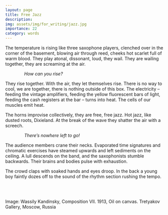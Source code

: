 ```yaml
---
layout: page
title: Free Jazz
description: 
img: assets/img/for_writing/jazz.jpg
importance: 22
category: words
---
```


The temperature is rising like three saxophone players, clenched over in the corner of the basement, blowing air through reed, cheeks hot scarlet full of warm blood. They play atonal, dissonant, loud, they wail. They are wailing together, they are screaming at the air.

&emsp;&emsp;&emsp;&emsp; *How can you rise?*

They rise together. With the air, they let themselves rise. There is no way to cool, we are together, there is nothing outside of this box. The electricity – feeding the vintage amplifiers, feeding the yellow fluorescent bars of light, feeding the cash registers at the bar – turns into heat. The cells of our muscles emit heat. 

The horns improvise collectively, they are free, free jazz. Hot jazz, like dusted roots, Dixieland. At the break of the wave they shatter the air with a screech.

&emsp;&emsp;&emsp;&emsp; *There’s nowhere left to go!*

The audience members crane their necks. Evaporated time signatures and chromatic exercises have steamed upwards and left sediments on the ceiling. A lull descends on the band, and the saxophonists stumble backwards. Their brains and bodies pulse with exhaustion.

The crowd claps with soaked hands and eyes droop. In the back a young boy faintly dozes off to the sound of the rhythm section rushing the tempo.




<br/><br/>

Image: Wassily Kandinsky, Composition VII. 1913, Oil on canvas. Tretyakov Gallery, Moscow, Russia